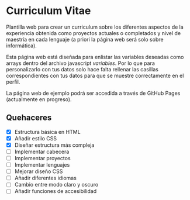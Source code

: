 # Curriculum Vitae
Plantilla web para crear un curriculum sobre los diferentes aspectos de la experiencia obtenida como proyectos actuales o completados y nivel de maestría en cada lenguaje (a priori la página web será solo sobre informática).

Esta página web está diseñada para enlistar las variables deseadas como arrays dentro del archivo javascript *variables*. Por lo que para personalizarlo con tus datos solo hace falta rellenar las casillas correspondientes con tus datos para que se muestre correctamente en el perfil.

La página web de ejemplo podrá ser accedida a través de GitHub Pages (actualmente en progreso).

## Quehaceres
- [x] Estructura básica en HTML
- [x] Añadir estilo CSS
- [x] Diseñar estructura más compleja
- [ ] Implementar cabecera
- [ ] Implementar proyectos
- [ ] Implementar lenguajes
- [ ] Mejorar diseño CSS
- [ ] Añadir diferentes idiomas
- [ ] Cambio entre modo claro y oscuro
- [ ] Añadir funciones de accesibilidad